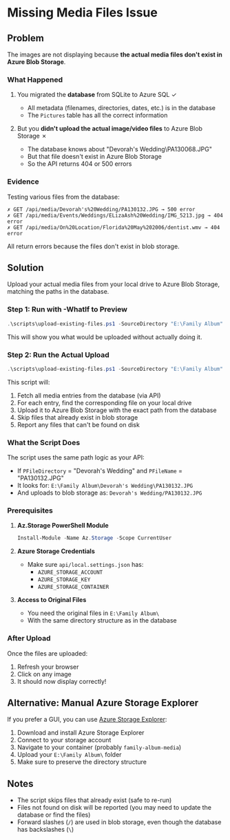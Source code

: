 # Missing Media Files Issue

## Problem

The images are not displaying because **the actual media files don't exist in Azure Blob Storage**.

### What Happened

1. You migrated the **database** from SQLite to Azure SQL ✓
   - All metadata (filenames, directories, dates, etc.) is in the database
   - The `Pictures` table has all the correct information

2. But you **didn't upload the actual image/video files** to Azure Blob Storage ✗
   - The database knows about "Devorah's Wedding\PA130068.JPG"
   - But that file doesn't exist in Azure Blob Storage
   - So the API returns 404 or 500 errors

### Evidence

Testing various files from the database:
```
✗ GET /api/media/Devorah's%20Wedding/PA130132.JPG → 500 error
✗ GET /api/media/Events/Weddings/ELizaAsh%20Wedding/IMG_5213.jpg → 404 error  
✗ GET /api/media/On%20Location/Florida%20May%202006/dentist.wmv → 404 error
```

All return errors because the files don't exist in blob storage.

## Solution

Upload your actual media files from your local drive to Azure Blob Storage, matching the paths in the database.

### Step 1: Run with -WhatIf to Preview

```powershell
.\scripts\upload-existing-files.ps1 -SourceDirectory "E:\Family Album" -WhatIf
```

This will show you what would be uploaded without actually doing it.

### Step 2: Run the Actual Upload

```powershell
.\scripts\upload-existing-files.ps1 -SourceDirectory "E:\Family Album"
```

This script will:
1. Fetch all media entries from the database (via API)
2. For each entry, find the corresponding file on your local drive
3. Upload it to Azure Blob Storage with the exact path from the database
4. Skip files that already exist in blob storage
5. Report any files that can't be found on disk

### What the Script Does

The script uses the same path logic as your API:
- If `PFileDirectory` = "Devorah's Wedding" and `PFileName` = "PA130132.JPG"
- It looks for: `E:\Family Album\Devorah's Wedding\PA130132.JPG`
- And uploads to blob storage as: `Devorah's Wedding/PA130132.JPG`

### Prerequisites

1. **Az.Storage PowerShell Module**
   ```powershell
   Install-Module -Name Az.Storage -Scope CurrentUser
   ```

2. **Azure Storage Credentials**
   - Make sure `api/local.settings.json` has:
     - `AZURE_STORAGE_ACCOUNT`
     - `AZURE_STORAGE_KEY`
     - `AZURE_STORAGE_CONTAINER`

3. **Access to Original Files**
   - You need the original files in `E:\Family Album\`
   - With the same directory structure as in the database

### After Upload

Once the files are uploaded:
1. Refresh your browser
2. Click on any image
3. It should now display correctly!

## Alternative: Manual Azure Storage Explorer

If you prefer a GUI, you can use [Azure Storage Explorer](https://azure.microsoft.com/en-us/products/storage/storage-explorer/):

1. Download and install Azure Storage Explorer
2. Connect to your storage account
3. Navigate to your container (probably `family-album-media`)
4. Upload your `E:\Family Album\` folder
5. Make sure to preserve the directory structure

## Notes

- The script skips files that already exist (safe to re-run)
- Files not found on disk will be reported (you may need to update the database or find the files)
- Forward slashes (`/`) are used in blob storage, even though the database has backslashes (`\`)
